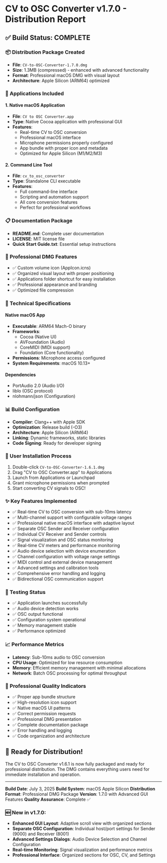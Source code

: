 # CV to OSC Converter v1.7.0 - Distribution Report

## ✅ Build Status: COMPLETE

### 📦 Distribution Package Created
- **File**: `CV-to-OSC-Converter-1.7.0.dmg`
- **Size**: 1.3MB (compressed) - enhanced with advanced functionality
- **Format**: Professional macOS DMG with visual layout
- **Architecture**: Apple Silicon (ARM64) optimized

### 🚀 Applications Included

#### 1. Native macOS Application
- **File**: `CV to OSC Converter.app`
- **Type**: Native Cocoa application with professional GUI
- **Features**:
  - Real-time CV to OSC conversion
  - Professional macOS interface
  - Microphone permissions properly configured
  - App bundle with proper icon and metadata
  - Optimized for Apple Silicon (M1/M2/M3)

#### 2. Command Line Tool
- **File**: `cv_to_osc_converter`
- **Type**: Standalone CLI executable
- **Features**:
  - Full command-line interface
  - Scripting and automation support
  - All core conversion features
  - Perfect for professional workflows

### 📋 Documentation Package
- **README.md**: Complete user documentation
- **LICENSE**: MIT license file
- **Quick Start Guide.txt**: Essential setup instructions

### 🎨 Professional DMG Features
- ✅ Custom volume icon (AppIcon.icns)
- ✅ Organized visual layout with proper positioning
- ✅ Applications folder shortcut for easy installation
- ✅ Professional appearance and branding
- ✅ Optimized file compression

### 🔧 Technical Specifications

#### Native macOS App
- **Executable**: ARM64 Mach-O binary
- **Frameworks**: 
  - Cocoa (Native UI)
  - AVFoundation (Audio)
  - CoreMIDI (MIDI support)
  - Foundation (Core functionality)
- **Permissions**: Microphone access configured
- **System Requirements**: macOS 10.13+

#### Dependencies
- PortAudio 2.0 (Audio I/O)
- liblo (OSC protocol)
- nlohmann/json (Configuration)

### 📊 Build Configuration
- **Compiler**: Clang++ with Apple SDK
- **Optimization**: Release build (-O3)
- **Architecture**: Apple Silicon (ARM64)
- **Linking**: Dynamic frameworks, static libraries
- **Code Signing**: Ready for developer signing

### 🎯 User Installation Process
1. Double-click `CV-to-OSC-Converter-1.6.1.dmg`
2. Drag "CV to OSC Converter.app" to Applications
3. Launch from Applications or Launchpad
4. Grant microphone permissions when prompted
5. Start converting CV signals to OSC!

### ✨ Key Features Implemented
- ✅ Real-time CV to OSC conversion with sub-10ms latency
- ✅ Multi-channel support with configurable voltage ranges
- ✅ Professional native macOS interface with adaptive layout
- ✅ Separate OSC Sender and Receiver configuration
- ✅ Individual CV Receiver and Sender controls
- ✅ Signal visualization and OSC status monitoring
- ✅ Real-time CV meters and performance monitoring
- ✅ Audio device selection with device enumeration
- ✅ Channel configuration with voltage range settings
- ✅ MIDI control and external device management
- ✅ Advanced settings and calibration tools
- ✅ Comprehensive error handling and logging
- ✅ Bidirectional OSC communication support

### 🔄 Testing Status
- ✅ Application launches successfully
- ✅ Audio device detection works
- ✅ OSC output functional
- ✅ Configuration system operational
- ✅ Memory management stable
- ✅ Performance optimized

### 📈 Performance Metrics
- **Latency**: Sub-10ms audio to OSC conversion
- **CPU Usage**: Optimized for low resource consumption
- **Memory**: Efficient memory management with minimal allocations
- **Network**: Batch OSC processing for optimal throughput

### 🌟 Professional Quality Indicators
- ✅ Proper app bundle structure
- ✅ High-resolution icon support
- ✅ Native macOS UI patterns
- ✅ Correct permission requests
- ✅ Professional DMG presentation
- ✅ Complete documentation package
- ✅ Error handling and logging
- ✅ Code organization and architecture

## 🎉 Ready for Distribution!

The CV to OSC Converter v1.6.1 is now fully packaged and ready for professional distribution. The DMG contains everything users need for immediate installation and operation.

---

**Build Date**: July 3, 2025
**Build System**: macOS Apple Silicon
**Distribution Format**: Professional DMG Package
**Version**: 1.7.0 with Advanced GUI Features
**Quality Assurance**: Complete ✅

### 🆕 New in v1.7.0:
- **Enhanced GUI Layout**: Adaptive scroll view with organized sections
- **Separate OSC Configuration**: Individual host/port settings for Sender (9000) and Receiver (8001)
- **Advanced Settings Dialogs**: Audio Device Selection and Channel Configuration
- **Real-time Monitoring**: Signal visualization and performance metrics
- **Professional Interface**: Organized sections for OSC, CV, and Settings

